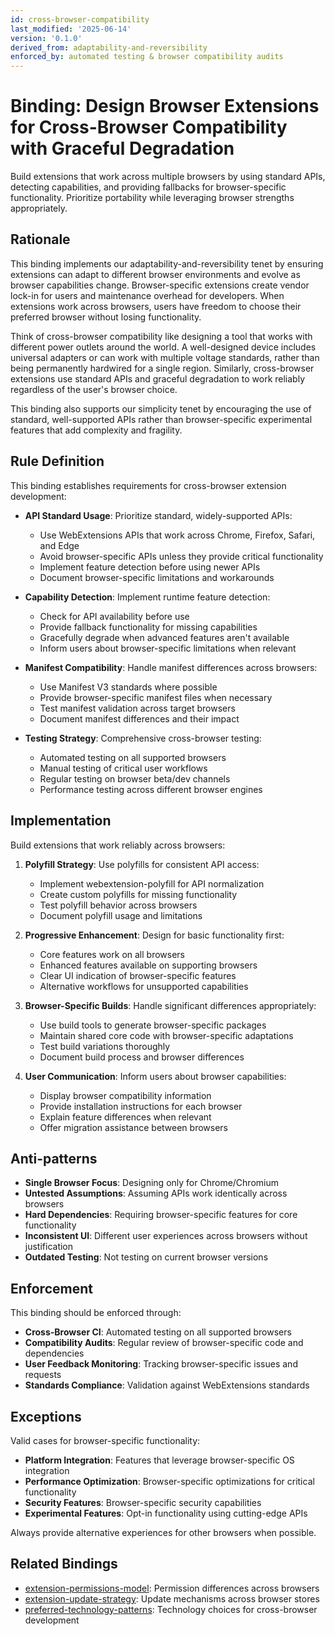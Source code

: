 ```yaml
---
id: cross-browser-compatibility
last_modified: '2025-06-14'
version: '0.1.0'
derived_from: adaptability-and-reversibility
enforced_by: automated testing & browser compatibility audits
---
```

# Binding: Design Browser Extensions for Cross-Browser Compatibility with Graceful Degradation

Build extensions that work across multiple browsers by using standard APIs, detecting capabilities, and providing fallbacks for browser-specific functionality. Prioritize portability while leveraging browser strengths appropriately.

## Rationale

This binding implements our adaptability-and-reversibility tenet by ensuring extensions can adapt to different browser environments and evolve as browser capabilities change. Browser-specific extensions create vendor lock-in for users and maintenance overhead for developers. When extensions work across browsers, users have freedom to choose their preferred browser without losing functionality.

Think of cross-browser compatibility like designing a tool that works with different power outlets around the world. A well-designed device includes universal adapters or can work with multiple voltage standards, rather than being permanently hardwired for a single region. Similarly, cross-browser extensions use standard APIs and graceful degradation to work reliably regardless of the user's browser choice.

This binding also supports our simplicity tenet by encouraging the use of standard, well-supported APIs rather than browser-specific experimental features that add complexity and fragility.

## Rule Definition

This binding establishes requirements for cross-browser extension development:

- **API Standard Usage**: Prioritize standard, widely-supported APIs:
  - Use WebExtensions APIs that work across Chrome, Firefox, Safari, and Edge
  - Avoid browser-specific APIs unless they provide critical functionality
  - Implement feature detection before using newer APIs
  - Document browser-specific limitations and workarounds

- **Capability Detection**: Implement runtime feature detection:
  - Check for API availability before use
  - Provide fallback functionality for missing capabilities
  - Gracefully degrade when advanced features aren't available
  - Inform users about browser-specific limitations when relevant

- **Manifest Compatibility**: Handle manifest differences across browsers:
  - Use Manifest V3 standards where possible
  - Provide browser-specific manifest files when necessary
  - Test manifest validation across target browsers
  - Document manifest differences and their impact

- **Testing Strategy**: Comprehensive cross-browser testing:
  - Automated testing on all supported browsers
  - Manual testing of critical user workflows
  - Regular testing on browser beta/dev channels
  - Performance testing across different browser engines

## Implementation

Build extensions that work reliably across browsers:

1. **Polyfill Strategy**: Use polyfills for consistent API access:
   - Implement webextension-polyfill for API normalization
   - Create custom polyfills for missing functionality
   - Test polyfill behavior across browsers
   - Document polyfill usage and limitations

2. **Progressive Enhancement**: Design for basic functionality first:
   - Core features work on all browsers
   - Enhanced features available on supporting browsers
   - Clear UI indication of browser-specific features
   - Alternative workflows for unsupported capabilities

3. **Browser-Specific Builds**: Handle significant differences appropriately:
   - Use build tools to generate browser-specific packages
   - Maintain shared core code with browser-specific adaptations
   - Test build variations thoroughly
   - Document build process and browser differences

4. **User Communication**: Inform users about browser capabilities:
   - Display browser compatibility information
   - Provide installation instructions for each browser
   - Explain feature differences when relevant
   - Offer migration assistance between browsers

## Anti-patterns

- **Single Browser Focus**: Designing only for Chrome/Chromium
- **Untested Assumptions**: Assuming APIs work identically across browsers
- **Hard Dependencies**: Requiring browser-specific features for core functionality
- **Inconsistent UI**: Different user experiences across browsers without justification
- **Outdated Testing**: Not testing on current browser versions

## Enforcement

This binding should be enforced through:

- **Cross-Browser CI**: Automated testing on all supported browsers
- **Compatibility Audits**: Regular review of browser-specific code and dependencies
- **User Feedback Monitoring**: Tracking browser-specific issues and requests
- **Standards Compliance**: Validation against WebExtensions standards

## Exceptions

Valid cases for browser-specific functionality:

- **Platform Integration**: Features that leverage browser-specific OS integration
- **Performance Optimization**: Browser-specific optimizations for critical functionality
- **Security Features**: Browser-specific security capabilities
- **Experimental Features**: Opt-in functionality using cutting-edge APIs

Always provide alternative experiences for other browsers when possible.

## Related Bindings

- [extension-permissions-model](../../docs/bindings/categories/browser-extension/extension-permissions-model.md): Permission differences across browsers
- [extension-update-strategy](../../docs/bindings/categories/browser-extension/extension-update-strategy.md): Update mechanisms across browser stores
- [preferred-technology-patterns](../../core/preferred-technology-patterns.md): Technology choices for cross-browser development
